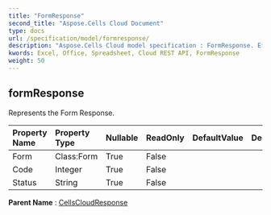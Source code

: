 ```yaml
---
title: "FormResponse"
second_title: "Aspose.Cells Cloud Document"
type: docs
url: /specification/model/formresponse/
description: "Aspose.Cells Cloud model specification : FormResponse. Effortlessly handle Excel and other spreadsheet documents with features like opening, generating, editing, splitting, merging, comparing, and converting."
kwords: Excel, Office, Spreadsheet, Cloud REST API, FormResponse
weight: 50
---
```


## **formResponse**

Represents the Form Response. 

| Property Name | Property Type | Nullable |  ReadOnly | DefaultValue | Description | 
| :- | :- | :- |:- |  :- | :- |
| Form | Class:Form | True |  False |  |  |  
| Code | Integer | True |  False |  |  |  
| Status | String | True |  False |  |  |  

**Parent Name** : [CellsCloudResponse](/specification/model/cellscloudresponse)

